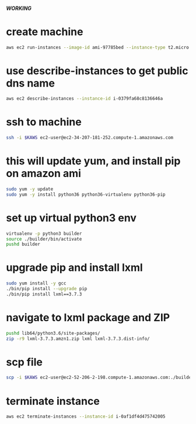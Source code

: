 ##### WORKING
# create machine
```bash
aws ec2 run-instances --image-id ami-97785bed --instance-type t2.micro --count 1 --key-name bryan_mbr --security-group-ids sg-e66f1590
```

# use describe-instances to get public dns name
```bash
aws ec2 describe-instances --instance-id i-0379fa68c8136646a
```

# ssh to machine
```bash
ssh -i $KAWS ec2-user@ec2-34-207-181-252.compute-1.amazonaws.com
```

# this will update yum, and install pip on amazon ami
```bash
sudo yum -y update
sudo yum -y install python36 python36-virtualenv python36-pip
```

# set up virtual python3 env
```bash
virtualenv -p python3 builder
source ./builder/bin/activate
pushd builder
```

# upgrade pip and install lxml
```bash
sudo yum install -y gcc
./bin/pip install --upgrade pip
./bin/pip install lxml==3.7.3
```

# navigate to lxml package and ZIP
```bash
pushd lib64/python3.6/site-packages/
zip -r9 lxml-3.7.3.amzn1.zip lxml lxml-3.7.3.dist-info/
```

# scp file
```bash
scp -i $KAWS ec2-user@ec2-52-206-2-198.compute-1.amazonaws.com:./builder/lib64/python3.6/site-packages/lxml-3.7.3.amzn1.zip .
```

# terminate instance
```bash
aws ec2 terminate-instances --instance-id i-0af1df4d475742005
```

